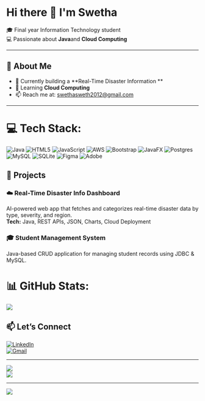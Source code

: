 # Hi there 👋 I'm Swetha

🎓 Final year Information Technology student  
💻 Passionate about **Java**and **Cloud Computing**

---

## 🚀 About Me

- 🔭 Currently building a **Real-Time Disaster Information **
- 🌱 Learning **Cloud Computing** 
- 📫 Reach me at: swethasweth2012@gmail.com

---

# 💻 Tech Stack:
![Java](https://img.shields.io/badge/java-%23ED8B00.svg?style=for-the-badge&logo=openjdk&logoColor=white) ![HTML5](https://img.shields.io/badge/html5-%23E34F26.svg?style=for-the-badge&logo=html5&logoColor=white) ![JavaScript](https://img.shields.io/badge/javascript-%23323330.svg?style=for-the-badge&logo=javascript&logoColor=%23F7DF1E) ![AWS](https://img.shields.io/badge/AWS-%23FF9900.svg?style=for-the-badge&logo=amazon-aws&logoColor=white) ![Bootstrap](https://img.shields.io/badge/bootstrap-%238511FA.svg?style=for-the-badge&logo=bootstrap&logoColor=white) ![JavaFX](https://img.shields.io/badge/javafx-%23FF0000.svg?style=for-the-badge&logo=javafx&logoColor=white) ![Postgres](https://img.shields.io/badge/postgres-%23316192.svg?style=for-the-badge&logo=postgresql&logoColor=white) ![MySQL](https://img.shields.io/badge/mysql-4479A1.svg?style=for-the-badge&logo=mysql&logoColor=white) ![SQLite](https://img.shields.io/badge/sqlite-%2307405e.svg?style=for-the-badge&logo=sqlite&logoColor=white) ![Figma](https://img.shields.io/badge/figma-%23F24E1E.svg?style=for-the-badge&logo=figma&logoColor=white) ![Adobe](https://img.shields.io/badge/adobe-%23FF0000.svg?style=for-the-badge&logo=adobe&logoColor=white)


## 💼 Projects

### ☁️ Real-Time Disaster Info Dashboard  
AI-powered web app that fetches and categorizes real-time disaster data by type, severity, and region.  
**Tech:** Java, REST APIs, JSON, Charts, Cloud Deployment

### 🎓 Student Management System  
Java-based CRUD application for managing student records using JDBC & MySQL.


# 📊 GitHub Stats:
![](https://github-readme-stats.vercel.app/api?username=swetha201204&theme=dark&hide_border=false&include_all_commits=false&count_private=false)<br/>

## 📫 Let’s Connect

[![LinkedIn](https://img.shields.io/badge/LinkedIn-blue?style=flat&logo=linkedin)](https://www.linkedin.com/in/swetha-s1306)  
[![Gmail](https://img.shields.io/badge/Email-D14836?style=flat&logo=gmail&logoColor=white)](mailto:swethasweth2012@gmail.com)

---


![](https://nirzak-streak-stats.vercel.app/?user=swetha201204&theme=dark&hide_border=false)<br/>
![](https://github-readme-stats.vercel.app/api/top-langs/?username=swetha201204&theme=dark&hide_border=false&include_all_commits=false&count_private=false&layout=compact)

---
[![](https://visitcount.itsvg.in/api?id=swetha201204&icon=0&color=0)](https://visitcount.itsvg.in)


